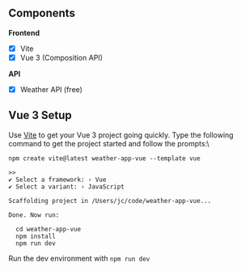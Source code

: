 ## Components
**Frontend**

* [x] Vite
* [x] Vue 3 (Composition API)

**API**

* [x] Weather API (free)


## Vue 3 Setup
Use [Vite](https://vitejs.dev/guide/) to get your Vue 3 project going quickly. Type the following command to get the project started and follow the prompts:\


```
npm create vite@latest weather-app-vue --template vue
```

```
>>
✔ Select a framework: › Vue
✔ Select a variant: › JavaScript

Scaffolding project in /Users/jc/code/weather-app-vue...

Done. Now run:

  cd weather-app-vue
  npm install
  npm run dev
``` 

Run the dev environment with `npm run dev`
